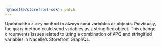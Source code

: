 ```yaml
---
'@nacelle/storefront-sdk': patch
---
```


Updated the `query` method to always send variables as objects. Previously, the `query` method could send variables as a stringified object. This change circumvents issues related to using a combination of APQ and stringified variables in Nacelle's Storefront GraphQL.
